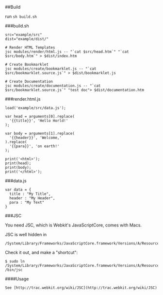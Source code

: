 ##Build

run `sh build.sh`

###build.sh

	src="example/src"
	dist="example/dist/"

	# Render HTML Templates
	jsc modules/render/html.js -- "`cat $src/head.htm`" "`cat $src/body.htm`" > $dist/index.htm

	# Create Bookmarklet
	jsc modules/create/bookmarklet.js -- "`cat $src/bookmarklet.source.js`" > $dist/bookmarklet.js

	# Create Documentation
	jsc modules/create/documentation.js -- "`cat $src/bookmarklet.source.js`" "test doc"> $dist/documentation.htm
	
###render.html.js

	load('example/src/data.js');
	
	var head = arguments[0].replace(
	  '{{title}}', 'Hello Horld!'
	);

	var body = arguments[1].replace(
	  '{{header}}', 'Welcome,'
	).replace(
	  '{{para}}', 'on earth!'
	);

	print('<html>');
	print(head); 
	print(body);
	print('</html>');
	
###data.js

	var data = {
	  title : "My Title",
	  header : "My Header",
	  para : "My Text"
	}
	
###JSC

You need JSC, which is Webkit's JavaScriptCore, comes with Macs.

JSC is well hidden in

	/System/Library/Frameworks/JavaScriptCore.framework/Versions/A/Resources/jsc

Check it out, and make a "shortcut":

	$ sudo ln /System/Library/Frameworks/JavaScriptCore.framework/Versions/A/Resources/jsc /bin/jsc

####Usage

	See [http://trac.webkit.org/wiki/JSC](http://trac.webkit.org/wiki/JSC)